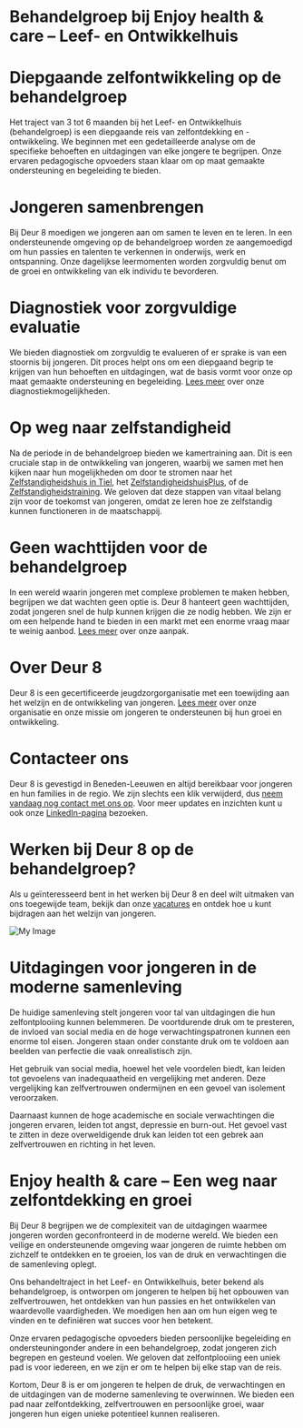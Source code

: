 # Behandelgroep bij Enjoy health & care – Leef- en Ontwikkelhuis


# Diepgaande zelfontwikkeling op de behandelgroep
Het traject van 3 tot 6 maanden bij het Leef- en Ontwikkelhuis (behandelgroep) is een diepgaande reis van zelfontdekking en -ontwikkeling. We beginnen met een gedetailleerde analyse om de specifieke behoeften en uitdagingen van elke jongere te begrijpen. Onze ervaren pedagogische opvoeders staan klaar om op maat gemaakte ondersteuning en begeleiding te bieden.

# Jongeren samenbrengen
Bij Deur 8 moedigen we jongeren aan om samen te leven en te leren. In een ondersteunende omgeving op de behandelgroep worden ze aangemoedigd om hun passies en talenten te verkennen in onderwijs, werk en ontspanning. Onze dagelijkse leermomenten worden zorgvuldig benut om de groei en ontwikkeling van elk individu te bevorderen.

# Diagnostiek voor zorgvuldige evaluatie
We bieden diagnostiek om zorgvuldig te evalueren of er sprake is van een stoornis bij jongeren. Dit proces helpt ons om een diepgaand begrip te krijgen van hun behoeften en uitdagingen, wat de basis vormt voor onze op maat gemaakte ondersteuning en begeleiding. [Lees meer]() over onze diagnostiekmogelijkheden.

# Op weg naar zelfstandigheid
Na de periode in de behandelgroep bieden we kamertraining aan. Dit is een cruciale stap in de ontwikkeling van jongeren, waarbij we samen met hen kijken naar hun mogelijkheden om door te stromen naar het [Zelfstandigheidshuis in Tiel](), het [ZelfstandigheidshuisPlus](), of de [Zelfstandigheidstraining](). We geloven dat deze stappen van vitaal belang zijn voor de toekomst van jongeren, omdat ze leren hoe ze zelfstandig kunnen functioneren in de maatschappij.

# Geen wachttijden voor de behandelgroep
In een wereld waarin jongeren met complexe problemen te maken hebben, begrijpen we dat wachten geen optie is. Deur 8 hanteert geen wachttijden, zodat jongeren snel de hulp kunnen krijgen die ze nodig hebben. We zijn er om een helpende hand te bieden in een markt met een enorme vraag maar te weinig aanbod. [Lees meer]() over onze aanpak.

# Over Deur 8
Deur 8 is een gecertificeerde jeugdzorgorganisatie met een toewijding aan het welzijn en de ontwikkeling van jongeren. [Lees meer]() over onze organisatie en onze missie om jongeren te ondersteunen bij hun groei en ontwikkeling.

# Contacteer ons
Deur 8 is gevestigd in Beneden-Leeuwen en altijd bereikbaar voor jongeren en hun families in de regio. We zijn slechts een klik verwijderd, dus [neem vandaag nog contact met ons op](). Voor meer updates en inzichten kunt u ook onze [LinkedIn-pagina]() bezoeken.

# Werken bij Deur 8 op de behandelgroep?
Als u geïnteresseerd bent in het werken bij Deur 8 en deel wilt uitmaken van ons toegewijde team, bekijk dan onze [vacatures]() en ontdek hoe u kunt bijdragen aan het welzijn van jongeren.


![My Image](/images/services/Leef-enOntwikkelhuis/1.webp)


# Uitdagingen voor jongeren in de moderne samenleving
De huidige samenleving stelt jongeren voor tal van uitdagingen die hun zelfontplooiing kunnen belemmeren. De voortdurende druk om te presteren, de invloed van social media en de hoge verwachtingspatronen kunnen een enorme tol eisen. Jongeren staan onder constante druk om te voldoen aan beelden van perfectie die vaak onrealistisch zijn.

Het gebruik van social media, hoewel het vele voordelen biedt, kan leiden tot gevoelens van inadequaatheid en vergelijking met anderen. Deze vergelijking kan zelfvertrouwen ondermijnen en een gevoel van isolement veroorzaken.

Daarnaast kunnen de hoge academische en sociale verwachtingen die jongeren ervaren, leiden tot angst, depressie en burn-out. Het gevoel vast te zitten in deze overweldigende druk kan leiden tot een gebrek aan zelfvertrouwen en richting in het leven.

# Enjoy health & care – Een weg naar zelfontdekking en groei
Bij Deur 8 begrijpen we de complexiteit van de uitdagingen waarmee jongeren worden geconfronteerd in de moderne wereld. We bieden een veilige en ondersteunende omgeving waar jongeren de ruimte hebben om zichzelf te ontdekken en te groeien, los van de druk en verwachtingen die de samenleving oplegt.

Ons behandeltraject in het Leef- en Ontwikkelhuis, beter bekend als behandelgroep, is ontworpen om jongeren te helpen bij het opbouwen van zelfvertrouwen, het ontdekken van hun passies en het ontwikkelen van waardevolle vaardigheden. We moedigen hen aan om hun eigen weg te vinden en te definiëren wat succes voor hen betekent.

Onze ervaren pedagogische opvoeders bieden persoonlijke begeleiding en ondersteuningonder andere in een behandelgroep, zodat jongeren zich begrepen en gesteund voelen. We geloven dat zelfontplooiing een uniek pad is voor iedereen, en we zijn er om te helpen bij elke stap van de reis.

Kortom, Deur 8 is er om jongeren te helpen de druk, de verwachtingen en de uitdagingen van de moderne samenleving te overwinnen. We bieden een pad naar zelfontdekking, zelfvertrouwen en persoonlijke groei, waar jongeren hun eigen unieke potentieel kunnen realiseren.